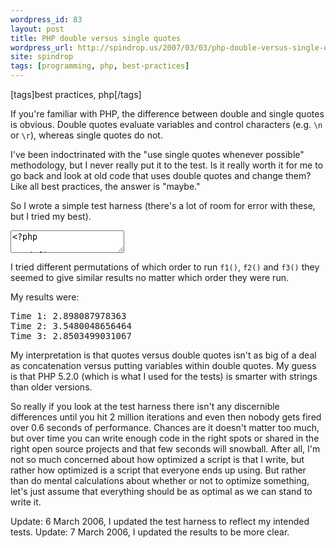 ```yaml
---
wordpress_id: 83
layout: post
title: PHP double versus single quotes
wordpress_url: http://spindrop.us/2007/03/03/php-double-versus-single-quotes/
site: spindrop
tags: [programming, php, best-practices]
---
```

[tags]best practices, php[/tags]

If you're familiar with PHP, the difference between double and single quotes is obvious.  Double quotes evaluate variables and control characters (e.g. `\n` or `\r`), whereas single quotes do not.

I've been indoctrinated with the "use single quotes whenever possible" methodology, but I never really put it to the test.  Is it really worth it for me to go back and look at old code that uses double quotes and change them?  Like all best practices, the answer is "maybe."

So I wrote a simple test harness (there's a lot of room for error with these, but I tried my best).  

<div><textarea name="code" class="php">
<?php

define ('MAX',2000000);

function f1()
{
    for($i=0;$i<MAX; $i++)
    {
        $c = "test " . $i;
    }
}


function f2()
{
    for($i=0;$i<MAX; $i++)
    {
        $c = "test $i";
    }
}


function f3()
{
    for($i=0;$i<MAX; $i++)
    {
        $c = 'test ' . $i;
    }
}



$t1 = microtime(true);
f1();
echo 'Time 1: ' , (microtime(true) - $t1) , "\n";

$t2 = microtime(true);
f2();
echo 'Time 2: ' , (microtime(true) - $t2) , "\n";

$t3 = microtime(true);
f3();
echo 'Time 3: ' , (microtime(true) - $t3) , "\n";



</textarea></div>

I tried different permutations of which order to run `f1()`, `f2()` and `f3()` they seemed to give similar results no matter which order they were run.  

My results were:

<pre>
Time 1: 2.898087978363
Time 2: 3.5480048656464
Time 3: 2.8503499031067
</pre>

My interpretation is that quotes versus double quotes isn't as big of a deal as concatenation versus putting variables within double quotes.  My guess is that PHP 5.2.0 (which is what I used for the tests) is smarter with strings than older versions.

So really if you look at the test harness there isn't any discernible differences until you hit 2 million iterations and even then nobody gets fired over 0.6 seconds of performance.  Chances are it doesn't matter too much, but over time you can write enough code in the right spots or shared in the right open source projects and that few seconds will snowball.  After all, I'm not so much concerned about how optimized a script is that I write, but rather how optimized is a script that everyone ends up using.  But rather than do mental calculations about whether or not to optimize something, let's just assume that everything should be as optimal as we can stand to write it.

Update: 6 March 2006, I updated the test harness to reflect my intended tests.
Update: 7 March 2006, I updated the results to be more clear.
